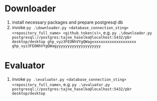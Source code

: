 # Downloader

1. install necessary packages and prepare postgresql db
2. invoke `py .\downloader.py <database_connection_sting> <repository_full_name> <github_token(s)>`, e.g. `py .\downloader.py postgresql://postgres:tajne_haselko@localhost:5432/pbr desktop/desktop ghp_vyz3FEONhVYgQWagxxxxxxxxxxxxxxxxxxxx  ghp_vyz3FEONhVYgQWagyyyyyyyyyyyyyyyyyyyy`

# Evaluator

1. invoke `py .\evaluator.py <database_connection_sting> <repository_full_name>`, e.g. `py .\evaluator.py postgresql://postgres:tajne_haselko@localhost:5432/pbr desktop/desktop`